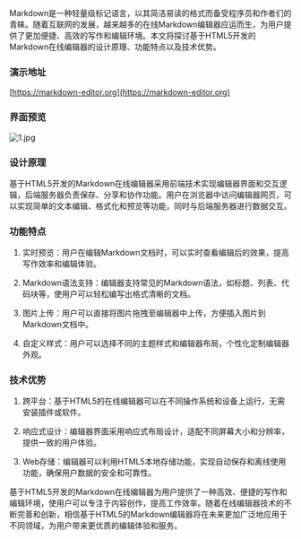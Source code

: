 
Markdown是一种轻量级标记语言，以其简洁易读的格式而备受程序员和作者们的青睐。随着互联网的发展，越来越多的在线Markdown编辑器应运而生，为用户提供了更加便捷、高效的写作和编辑环境。本文将探讨基于HTML5开发的Markdown在线编辑器的设计原理、功能特点以及技术优势。

### 演示地址

[https://markdown-editor.org](https://markdown-editor.org)

### 界面预览

![1.jpg](https://upload-images.jianshu.io/upload_images/3360192-953c6d596a134126.jpg?imageMogr2/auto-orient/strip%7CimageView2/2/w/1240)


### 设计原理

基于HTML5开发的Markdown在线编辑器采用前端技术实现编辑器界面和交互逻辑，后端服务器负责保存、分享和协作功能。用户在浏览器中访问编辑器网页，可以实现简单的文本编辑、格式化和预览等功能，同时与后端服务器进行数据交互。

### 功能特点

1. 实时预览：用户在编辑Markdown文档时，可以实时查看编辑后的效果，提高写作效率和编辑体验。

2. Markdown语法支持：编辑器支持常见的Markdown语法，如标题、列表、代码块等，使用户可以轻松编写出格式清晰的文档。

3. 图片上传：用户可以直接将图片拖拽至编辑器中上传，方便插入图片到Markdown文档中。

4. 自定义样式：用户可以选择不同的主题样式和编辑器布局，个性化定制编辑器外观。

### 技术优势

1. 跨平台：基于HTML5的在线编辑器可以在不同操作系统和设备上运行，无需安装插件或软件。

2. 响应式设计：编辑器界面采用响应式布局设计，适配不同屏幕大小和分辨率，提供一致的用户体验。

3. Web存储：编辑器可以利用HTML5本地存储功能，实现自动保存和离线使用功能，确保用户数据的安全和可靠性。

 

基于HTML5开发的Markdown在线编辑器为用户提供了一种高效、便捷的写作和编辑环境，使用户可以专注于内容创作，提高工作效率。随着在线编辑器技术的不断完善和创新，相信基于HTML5的Markdown编辑器将在未来更加广泛地应用于不同领域，为用户带来更优质的编辑体验和服务。
